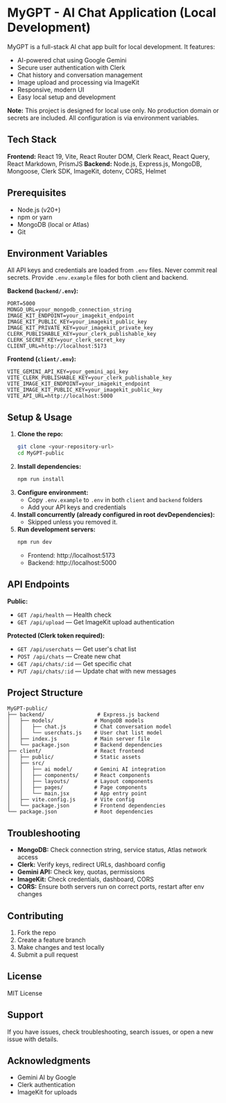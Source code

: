 
# MyGPT - AI Chat Application (Local Development)

MyGPT is a full-stack AI chat app built for local development. It features:

- AI-powered chat using Google Gemini
- Secure user authentication with Clerk
- Chat history and conversation management
- Image upload and processing via ImageKit
- Responsive, modern UI
- Easy local setup and development

**Note:** This project is designed for local use only. No production domain or secrets are included. All configuration is via environment variables.

## Tech Stack

**Frontend:** React 19, Vite, React Router DOM, Clerk React, React Query, React Markdown, PrismJS
**Backend:** Node.js, Express.js, MongoDB, Mongoose, Clerk SDK, ImageKit, dotenv, CORS, Helmet

## Prerequisites

- Node.js (v20+)
- npm or yarn
- MongoDB (local or Atlas)
- Git

## Environment Variables

All API keys and credentials are loaded from `.env` files. Never commit real secrets. Provide `.env.example` files for both client and backend.

**Backend (`backend/.env`):**
```
PORT=5000
MONGO_URL=your_mongodb_connection_string
IMAGE_KIT_ENDPOINT=your_imagekit_endpoint
IMAGE_KIT_PUBLIC_KEY=your_imagekit_public_key
IMAGE_KIT_PRIVATE_KEY=your_imagekit_private_key
CLERK_PUBLISHABLE_KEY=your_clerk_publishable_key
CLERK_SECRET_KEY=your_clerk_secret_key
CLIENT_URL=http://localhost:5173
```

**Frontend (`client/.env`):**
```
VITE_GEMINI_API_KEY=your_gemini_api_key
VITE_CLERK_PUBLISHABLE_KEY=your_clerk_publishable_key
VITE_IMAGE_KIT_ENDPOINT=your_imagekit_endpoint
VITE_IMAGE_KIT_PUBLIC_KEY=your_imagekit_public_key
VITE_API_URL=http://localhost:5000
```

## Setup & Usage


1. **Clone the repo:**
   ```bash
   git clone <your-repository-url>
   cd MyGPT-public
   ```
2. **Install dependencies:**
   ```bash
   npm run install
   ```
3. **Configure environment:**
   - Copy `.env.example` to `.env` in both `client` and `backend` folders
   - Add your API keys and credentials
4. **Install concurrently (already configured in root devDependencies):**
   - Skipped unless you removed it.
5. **Run development servers:**
   ```bash
   npm run dev
   ```
   - Frontend: http://localhost:5173
   - Backend: http://localhost:5000

## API Endpoints

**Public:**
- `GET /api/health` — Health check
- `GET /api/upload` — Get ImageKit upload authentication

**Protected (Clerk token required):**
- `GET /api/userchats` — Get user's chat list
- `POST /api/chats` — Create new chat
- `GET /api/chats/:id` — Get specific chat
- `PUT /api/chats/:id` — Update chat with new messages

## Project Structure

```
MyGPT-public/
├── backend/                 # Express.js backend
│   ├── models/             # MongoDB models
│   │   ├── chat.js         # Chat conversation model
│   │   └── userchats.js    # User chat list model
│   ├── index.js            # Main server file
│   └── package.json        # Backend dependencies
├── client/                 # React frontend
│   ├── public/             # Static assets
│   ├── src/
│   │   ├── ai model/       # Gemini AI integration
│   │   ├── components/     # React components
│   │   ├── layouts/        # Layout components
│   │   ├── pages/          # Page components
│   │   └── main.jsx        # App entry point
│   ├── vite.config.js      # Vite config
│   └── package.json        # Frontend dependencies
└── package.json            # Root dependencies
```

## Troubleshooting

- **MongoDB:** Check connection string, service status, Atlas network access
- **Clerk:** Verify keys, redirect URLs, dashboard config
- **Gemini API:** Check key, quotas, permissions
- **ImageKit:** Check credentials, dashboard, CORS
- **CORS:** Ensure both servers run on correct ports, restart after env changes

## Contributing

1. Fork the repo
2. Create a feature branch
3. Make changes and test locally
4. Submit a pull request

## License

MIT License

## Support

If you have issues, check troubleshooting, search issues, or open a new issue with details.

## Acknowledgments

- Gemini AI by Google
- Clerk authentication
- ImageKit for uploads
